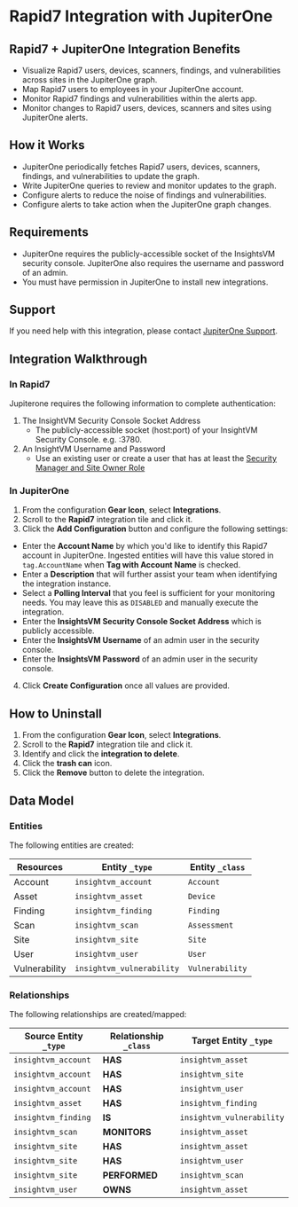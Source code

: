 # Rapid7 Integration with JupiterOne

## Rapid7 + JupiterOne Integration Benefits

- Visualize Rapid7 users, devices, scanners, findings, and vulnerabilities
  across sites in the JupiterOne graph.
- Map Rapid7 users to employees in your JupiterOne account.
- Monitor Rapid7 findings and vulnerabilities within the alerts app.
- Monitor changes to Rapid7 users, devices, scanners and sites using JupiterOne
  alerts.

## How it Works

- JupiterOne periodically fetches Rapid7 users, devices, scanners, findings, and
  vulnerabilities to update the graph.
- Write JupiterOne queries to review and monitor updates to the graph.
- Configure alerts to reduce the noise of findings and vulnerabilities.
- Configure alerts to take action when the JupiterOne graph changes.

## Requirements

- JupiterOne requires the publicly-accessible socket of the InsightsVM security
  console. JupiterOne also requires the username and password of an admin.
- You must have permission in JupiterOne to install new integrations.

## Support

If you need help with this integration, please contact
[JupiterOne Support](https://community.askj1.com).

## Integration Walkthrough

### In Rapid7

Jupiterone requires the following information to complete authentication:

1. The InsightVM Security Console Socket Address
   - The publicly-accessible socket (host:port) of your InsightVM Security
     Console. e.g. <hostname>:3780.
2. An InsightVM Username and Password
   - Use an existing user or create a user that has at least the
     [Security Manager and Site Owner Role](https://docs.rapid7.com/insightvm/managing-users-and-authentication/#security-manager-and-site-owner)

### In JupiterOne

1. From the configuration **Gear Icon**, select **Integrations**.
2. Scroll to the **Rapid7** integration tile and click it.
3. Click the **Add Configuration** button and configure the following settings:

- Enter the **Account Name** by which you'd like to identify this Rapid7 account
  in JupiterOne. Ingested entities will have this value stored in
  `tag.AccountName` when **Tag with Account Name** is checked.
- Enter a **Description** that will further assist your team when identifying
  the integration instance.
- Select a **Polling Interval** that you feel is sufficient for your monitoring
  needs. You may leave this as `DISABLED` and manually execute the integration.
- Enter the **InsightsVM Security Console Socket Address** which is publicly
  accessible.
- Enter the **InsightsVM Username** of an admin user in the security console.
- Enter the **InsightsVM Password** of an admin user in the security console.

4. Click **Create Configuration** once all values are provided.

## How to Uninstall

1. From the configuration **Gear Icon**, select **Integrations**.
2. Scroll to the **Rapid7** integration tile and click it.
3. Identify and click the **integration to delete**.
4. Click the **trash can** icon.
5. Click the **Remove** button to delete the integration.

<!-- {J1_DOCUMENTATION_MARKER_START} -->
<!--
********************************************************************************
NOTE: ALL OF THE FOLLOWING DOCUMENTATION IS GENERATED USING THE
"j1-integration document" COMMAND. DO NOT EDIT BY HAND! PLEASE SEE THE DEVELOPER
DOCUMENTATION FOR USAGE INFORMATION:

https://github.com/JupiterOne/sdk/blob/main/docs/integrations/development.md
********************************************************************************
-->

## Data Model

### Entities

The following entities are created:

| Resources     | Entity `_type`            | Entity `_class` |
| ------------- | ------------------------- | --------------- |
| Account       | `insightvm_account`       | `Account`       |
| Asset         | `insightvm_asset`         | `Device`        |
| Finding       | `insightvm_finding`       | `Finding`       |
| Scan          | `insightvm_scan`          | `Assessment`    |
| Site          | `insightvm_site`          | `Site`          |
| User          | `insightvm_user`          | `User`          |
| Vulnerability | `insightvm_vulnerability` | `Vulnerability` |

### Relationships

The following relationships are created/mapped:

| Source Entity `_type` | Relationship `_class` | Target Entity `_type`     |
| --------------------- | --------------------- | ------------------------- |
| `insightvm_account`   | **HAS**               | `insightvm_asset`         |
| `insightvm_account`   | **HAS**               | `insightvm_site`          |
| `insightvm_account`   | **HAS**               | `insightvm_user`          |
| `insightvm_asset`     | **HAS**               | `insightvm_finding`       |
| `insightvm_finding`   | **IS**                | `insightvm_vulnerability` |
| `insightvm_scan`      | **MONITORS**          | `insightvm_asset`         |
| `insightvm_site`      | **HAS**               | `insightvm_asset`         |
| `insightvm_site`      | **HAS**               | `insightvm_user`          |
| `insightvm_site`      | **PERFORMED**         | `insightvm_scan`          |
| `insightvm_user`      | **OWNS**              | `insightvm_asset`         |

<!--
********************************************************************************
END OF GENERATED DOCUMENTATION AFTER BELOW MARKER
********************************************************************************
-->
<!-- {J1_DOCUMENTATION_MARKER_END} -->
